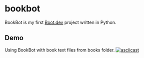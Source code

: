 # bookbot

BookBot is my first [Boot.dev](https://www.boot.dev) project written in Python.

## Demo

Using BookBot with book text files from books folder.
[![asciicast](https://asciinema.org/a/SazPJP4ojg0P4mude3eDLnQY6.svg)](https://asciinema.org/a/SazPJP4ojg0P4mude3eDLnQY6)
